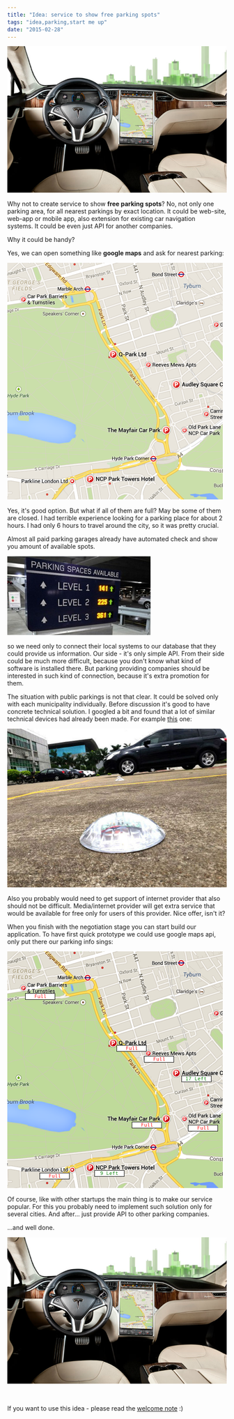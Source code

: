 ```yaml
---
title: "Idea: service to show free parking spots"
tags: "idea,parking,start me up"
date: "2015-02-28"
---
```


![parking_idea_in_car](images/parking_idea_in_car.png)

Why not to create service to show **free parking spots**? No, not only one parking area, for all nearest parkings by exact location. It could be web-site, web-app or mobile app, also extension for existing car navigation systems. It could be even just API for another companies.

Why it could be handy?

Yes, we can open something like **google maps** and ask for nearest parking:

![google maps](images/Screenshot-2015-02-24-14.39.31.png)

Yes, it's good option. But what if all of them are full? May be some of them are closed. I had terrible experience looking for a parking place for about 2 hours. I had only 6 hours to travel around the city, so it was pretty crucial.

Almost all paid parking garages already have automated check and show you amount of available spots.

![parking-digital-sign](images/parking-digital-sign.jpg)

so we need only to connect their local systems to our database that they could provide us information. Our side - it's only simple API. From their side could be much more difficult, because you don't know what kind of software is installed there. But parking providing companies should be interested in such kind of connection, because it's extra promotion for them.

The situation with public parkings is not that clear. It could be solved only with each municipality individually. Before discussion it's good to have concrete technical solution. I googled a bit and found that a lot of similar technical devices had already been made. For example [this](https://rosimits.en.alibaba.com/product/60051035494-219526306/ROSIM_Wireless_Geomagnetic_and_Optic_Parking_Space_Detection_Sensor_Replace_Ultrasonic_Sensor.html "alibaba.com") one:

![parking detector](images/Screenshot-2015-02-28-13.10.43.png)

Also you probably would need to get support of internet provider that also should not be difficult. Media/internet provider will get extra service that would be available for free only for users of this provider. Nice offer, isn't it?

When you finish with the negotiation stage you can start build our application. To have first quick prototype we could use google maps api, only put there our parking info sings:

![parking_idea](images/parking_idea.png)

Of course, like with other startups the main thing is to make our service popular. For this you probably need to implement such solution only for several cities. And after... just provide API to other parking companies.

...and well done.

![parking_idea_in_car](images/parking_idea_in_car.png)

 

If you want to use this idea - please read the [welcome note](https://stepansuvorov.com/blog/2015/02/start-me-up/ "https://stepansuvorov.com/blog/2015/02/start-me-up/") :)
